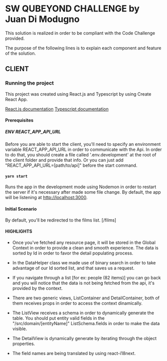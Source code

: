 # SW QUBEYOND CHALLENGE by Juan Di Modugno

This solution is realized in order to be compliant with the Code Challenge provided.

The purpose of the following lines is to explain each component and feature of the solution.

## CLIENT

### Running the project

This project was created using React.js and Typescript by using Create React App.

[React.js documentation](https://reactjs.org/)
[Typescript documentation](https://www.typescriptlang.org/)

#### Prerequisites

##### ENV REACT_APP_API_URL

Before you are able to start the client, you'll need to specify an environment variable REACT_APP_API_URL in order to communicate with the Api.
In order to do that, you should create a file called '.env.development' at the root of the client folder and provide that info. Or you can just add "REACT_APP_API_URL=[path/to/api]" before the start command.

#### `yarn start`

Runs the app in the development mode using Nodemon in order to restart the server if it's necessary after made some file change. 
By default, the app will be listening at [http://localhost:3000](http://localhost:3000).

#### Initial Scenario

By default, you'll be redirected to the films list. [/films]

#### HIGHLIGHTS

* Once you've fetched any resource page, it will be stored in the Global Context in order to provide a clean and smooth experience. The data is sorted by Id in order to favor the detail populating process.

* In the DataHelper class we made use of binary search in order to take advantage of our Id sorted list, and that saves us a request.

* If you navigate through a list [for ex: people (82 items)] you can go back and you will notice that the data is not being fetched from the api, it's provided by the context.

* There are two generic views, ListContainer and DetailContainer, both of them receives props in order to access the context dinamically.

* The ListView receives a schema in order to dynamically generate the table. You should put entity valid fields in the "/src/domain/[entityName]" ListSchema.fields in order to make the data visible.

* The DetailView is dynamically generate by iterating through the object properties.

* The field names are being translated by using react-i18next.
